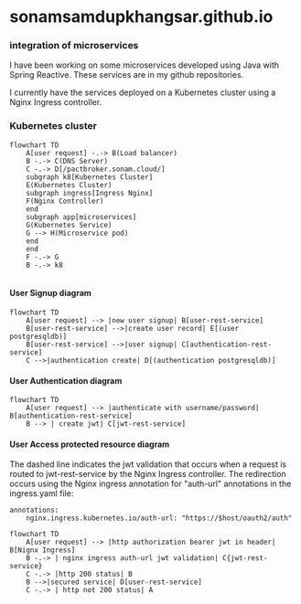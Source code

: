 # sonamsamdupkhangsar.github.io

### integration of microservices
I have been working on some microservices developed using Java with Spring Reactive.
These services are in my github repositories.

I currently have the services deployed on a Kubernetes cluster using a Nginx Ingress controller.  

### Kubernetes cluster
```mermaid
flowchart TD
    A[user request] -.-> B(Load balancer)
    B -.-> C(DNS Server)
    C -.-> D[/pactbroker.sonam.cloud/]
    subgraph k8[Kubernetes Cluster]
    E(Kubernetes Cluster)
    subgraph ingress[Ingress Nginx]
    F(Nginx Controller) 
    end
    subgraph app[microservices]
    G(Kubernetes Service)
    G --> H(Microservice pod)
    end    
    end
    F -.-> G
    B -.-> k8


```

#### User Signup diagram
```mermaid
flowchart TD
    A[user request] --> |new user signup| B[user-rest-service]
    B[user-rest-service] -->|create user record| E[(user postgresqldb)]
    B[user-rest-service] -->|user signup| C[authentication-rest-service]
    C -->|authentication create| D[(authentication postgresqldb)]       
```

#### User Authentication diagram

```mermaid
flowchart TD
    A[user request] --> |authenticate with username/password| B[authentication-rest-service]
    B --> | create jwt| C[jwt-rest-service]    
``` 

#### User Access protected resource diagram
The dashed line indicates the jwt validation that occurs when a request is 
routed to jwt-rest-service by the Nginx Ingress controller.  The redirection
occurs using the Nginx ingress annotation for "auth-url" annotations in the ingress.yaml
file:
```
annotations:
    nginx.ingress.kubernetes.io/auth-url: "https://$host/oauth2/auth"
```

```mermaid
flowchart TD    
    A[user request] --> |http authorization bearer jwt in header| B[Nignx Ingress]
    B -.-> | nginx ingress auth-url jwt validation| C{jwt-rest-service}
    C -.-> |http 200 status| B
    B -->|secured service| D[user-rest-service] 
    C -.-> | http not 200 status| A
``` 
